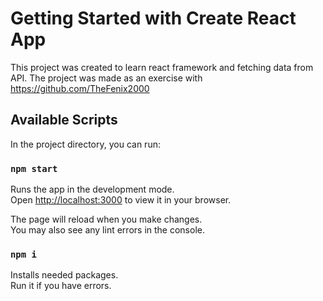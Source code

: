 # Getting Started with Create React App

This project was created to learn react framework and fetching data from API. The project was made as an exercise with https://github.com/TheFenix2000

## Available Scripts

In the project directory, you can run:

### `npm start`

Runs the app in the development mode.\
Open [http://localhost:3000](http://localhost:3000) to view it in your browser.

The page will reload when you make changes.\
You may also see any lint errors in the console.

### `npm i`

Installs needed packages.\
Run it if you have errors.
